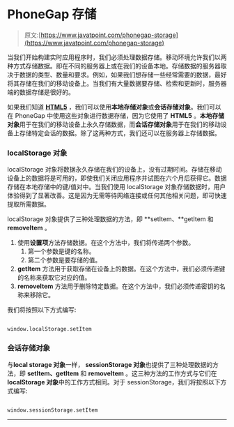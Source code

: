 # PhoneGap 存储

> 原文:[https://www.javatpoint.com/phonegap-storage](https://www.javatpoint.com/phonegap-storage)

当我们开始构建实时应用程序时，我们必须处理数据存储。移动环境允许我们以两种方式存储数据。即在不同的服务器上或在我们的设备本地。存储数据的服务器取决于数据的类型、数量和要求。例如，如果我们想存储一些经常需要的数据，最好将其存储在我们的移动设备上。当我们有大量数据要存储、检索和更新时，服务器端的数据存储是很好的。

如果我们知道 [**HTML5**](https://www.javatpoint.com/html5-tutorial) ，我们可以使用**本地存储对象**或**会话存储对象**。我们可以在 PhoneGap 中使用这些对象进行数据存储，因为它使用了 **HTML5** 。**本地存储对象**用于在我们的移动设备上永久存储数据，而**会话存储对象**用于在我们的移动设备上存储特定会话的数据。除了这两种方式，我们还可以在服务器上存储数据。

### localStorage 对象

localStorage 对象将数据永久存储在我们的设备上，没有过期时间。存储在移动设备上的数据将是可用的，即使我们关闭应用程序并试图在六个月后获得它。数据存储在本地存储中的键/值对中。当我们使用 localStorage 对象存储数据时，用户体验得到了显著改善。这是因为无需等待网络连接或任何其他相关问题，即可快速提取所需数据。

localStorage 对象提供了三种处理数据的方法，即 **setItem、**getItem 和 **removeItem** 。

1.  使用**设置项**方法存储数据。在这个方法中，我们将传递两个参数。
    1.  第一个参数是键的名称。
    2.  第二个参数是要存储的值。
2.  **getItem** 方法用于获取存储在设备上的数据。在这个方法中，我们必须传递键的名称来获取它对应的值。
3.  **removeItem** 方法用于删除特定数据。在这个方法中，我们必须传递密钥的名称来移除它。

我们将按照以下方式编写:

```

window.localStorage.setItem

```

### 会话存储对象

与**local storage 对象**一样， **sessionStorage 对象**也提供了三种处理数据的方法，即 **setItem、getItem** 和 **removeItem** 。这三种方法的工作方式与它们在 **localStorage 对象**中的工作方式相同。对于 sessionStorage，我们将按照以下方式编写:

```

window.sessionStorage.setItem

```

* * *
